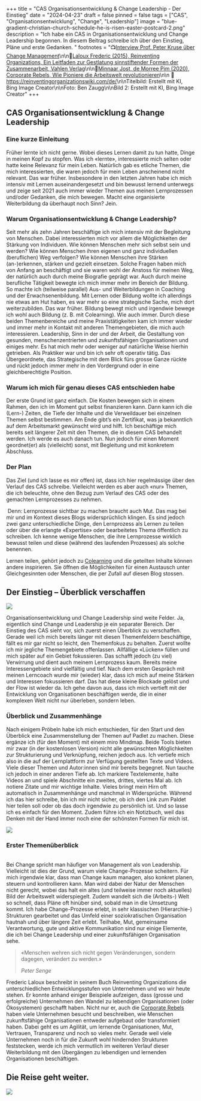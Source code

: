 +++
title = "CAS Organisationsentwicklung & Change Leadership - Der Einstieg"
date = "2024-04-23"
draft = false
pinned = false
tags = ["CAS", "Organisationsentwicklung", "Change", "Leadership"]
image = "blue-gradient-christian-church-schedule-he-is-risen-easter-postcard-2.png"
description = "Ich habe ein CAS in Organisationsentwicklung und Change Leadership begonnen. In diesem Beitrag schreibe ich über den Einstieg, Pläne und erste Gedanken. "
footnotes = "📺[Interview Prof. Peter Kruse über Change Management](https://www.youtube.com/watch?v=FLFyoT7SJFs)\n\n📕[Laloux Frederic (2015), Reinventing Organizations, Ein Leitfaden zur Gestlatung sinnstiftender Formen der Zusammenarbeit, Vahlen Verlag](https://www.exlibris.ch/de/buecher-buch/deutschsprachige-buecher/frederic-laloux/reinventing-organizations/id/9783800649136/)\n\n📕[Minnaar Jost, de Morree Pim (2020), Corporate Rebels, Wie Pioniere die Arbeitswelt revolutionieren](https://www.exlibris.ch/de/buecher-buch/e-books-deutsch/joost-minnaar/corporate-rebels/id/9789083004860/)\n\n 🔗 <https://reinventingorganizationswiki.com/de/>\n\nTitelbild: Erstellt mit KI, Bing Image Creator\n\nFoto: Ben Zaugg\n\nBild 2: Erstellt mit KI, Bing Image Creator"
+++
## CAS Organisationsentwicklung & Change Leadership 

### Eine kurze Einleitung 

Früher lernte ich nicht gerne. Wobei dieses Lernen damit zu tun hatte, Dinge in meinen Kopf zu stopfen. Was ich «lernte», interessierte mich selten oder hatte keine Relevanz für mein Leben. Natürlich gab es etliche Themen, die mich interessierten, die waren jedoch für mein Leben anscheinend nicht relevant. Das war früher. Insbesondere in den letzten Jahren habe ich mich intensiv mit Lernen auseinandergesetzt und bin bewusst lernend unterwegs und zeige seit 2021 auch immer wieder Themen aus meinen Lernprozessen und/oder Gedanken, die mich bewegen. Macht eine organisierte Weiterbildung da überhaupt noch Sinn? Jein. 

### Warum Organisationsentwicklung & Change Leadership?

Seit mehr als zehn Jahren beschäftige ich mich intensiv mit der Begleitung von Menschen. Dabei interessierten mich vor allem die Möglichkeiten der Stärkung von Individuen. Wie können Menschen mehr sich selbst sein und werden? Wie können Menschen ihren eigenen und ganz individuellen (beruflichen) Weg verfolgen? Wie können Menschen ihre Stärken (an-)erkennen, stärken und gezielt einsetzen. Solche Fragen haben mich von Anfang an beschäftigt und sie waren wohl der Anstoss für meinen Weg, der natürlich auch durch meine Biografie geprägt war. Auch durch meine berufliche Tätigkeit bewegte ich mich immer mehr im Bereich der Bildung. So machte ich (teilweise parallel) Aus- und Weiterbildungen in Coaching und der Erwachsenenbildung. Mit Lernen oder Bildung wollte ich allerdings nie etwas am Hut haben, es war mehr so eine strategische Sache, mich dort weiterzubilden. Das war früher. Bildung bewegt mich und irgendwie bewege ich wohl auch Bildung (z. B. mit Colearning). Wie auch immer. Durch diese beiden Themenbereiche und meine Praxistätigkeiten kam ich immer wieder und immer mehr in Kontakt mit anderen Themengebieten, die mich auch interessieren. Leadership, Sinn in der und der Arbeit, die Gestaltung von gesunden, menschenzentrierten und zukunftsfähigen Organisationen und einiges mehr. Es hat mich mehr oder weniger auf natürliche Weise hierhin getrieben. Als Praktiker war und bin ich sehr oft operativ tätig. Das Übergeordnete, das Strategische mit dem Blick fürs grosse Ganze rückte und rückt jedoch immer mehr in den Vordergrund oder in eine gleichberechtigte Position. 

### Warum ich mich für genau dieses CAS entschieden habe

Der erste Grund ist ganz einfach. Die Kosten bewegen sich in einem Rahmen, den ich im Moment gut selbst finanzieren kann. Dann kann ich die (Lern-) Zeiten, die Tiefe der Inhalte und die Verweildauer bei einzelnen Themen selbst bestimmen. Am Ende gibt’s ein Zertifikat, was ja bekanntlich auf dem Arbeitsmarkt gewünscht wird und hilft. Ich beschäftige mich bereits seit längerer Zeit mit den Themen, die in diesem CAS behandelt werden. Ich werde es auch danach tun. Nun jedoch für einen Moment geordnet(er) als (vielleicht) sonst, mit Begleitung und mit konkretem Abschluss. 

### Der Plan

Das Ziel (und ich lasse es mir offen) ist, dass ich hier regelmässige über den Verlauf des CAS schreibe. Vielleicht werden es aber auch «nur» Themen, die ich beleuchte, ohne den Bezug zum Verlauf des CAS oder des gemachten Lernprozesses zu nehmen. 

 Denn: Lernprozesse sichtbar zu machen braucht auch Mut. Das mag bei mir und im Kontext dieses Blogs widersprüchlich klingen. Es sind jedoch zwei ganz unterschiedliche Dinge, den Lernprozess als Lernen zu teilen oder über die erlangte «Expertise» oder bearbeitetes Thema öffentlich zu schreiben. Ich kenne wenige Menschen, die ihre Lernprozesse wirklich bewusst teilen und diese (während des laufenden Prozesses) als solche benennen.

Lernen teilen, gehört jedoch zu [Colearning](https://www.colearning.org) und die geteilten Inhalte können andere inspirieren. Sie öffnen die Möglichkeiten für einen Austausch unter Gleichgesinnten oder Menschen, die per Zufall auf diesen Blog stossen.

## Der Einstieg – Überblick verschaffen

![](blue-gradient-christian-church-schedule-he-is-risen-easter-postcard-3.png)

Organisationsentwicklung und Change Leadership sind weite Felder. Ja, eigentlich sind Change und Leadership je ein separater Bereich. Der Einstieg des CAS sieht vor, sich zuerst einen Überblick zu verschaffen. Gerade weil ich mich bereits länger mit diesen Themenfeldern beschäftige, fällt es mir gar nicht so leicht, den Themenfokus zu behalten. Zuerst wollte ich mir jegliche Themengebiete offenlassen. Allfällige «Lücken» füllen und mich später auf ein Gebiet fokussieren. Das schafft jedoch (zu viel) Verwirrung und dient auch meinem Lernprozess kaum. Bereits meine Interessengebiete sind vielfältig und tief. Nach dem ersten Gespräch mit meinen Lerncoach wurde mir (wieder) klar, dass ich mich auf meine Stärken und Interessen fokussieren darf. Das hat diese kleine Blockade gelöst und der Flow ist wieder da. Ich gehe davon aus, dass ich mich vertieft mit der Entwicklung von Organisationen beschäftigen werde, die in einer komplexen Welt nicht nur überleben, sondern leben. 

### Überblick und Zusammenhänge

Nach einigem Pröbeln habe ich mich entschieden, für den Start und den Überblick eine Zusammenstellung der Themen auf Padlet zu machen. Diese ergänze ich (für den Moment) mit einem miro Mindmap. Beide Tools bieten mir zwar (in der kostenlosen Version) nicht alle gewünschten Möglichkeiten zur Strukturierung und Verknüpfung, reichen jedoch aus. Ich vertiefe mich also in die auf der Lernplattform zur Verfügung gestellten Texte und Videos. Viele dieser Themen und Autor:innen sind mir bereits begegnet. Nun tauche ich jedoch in einer anderen Tiefe ab. Ich markiere Textelemente, halte Videos an und spiele Abschnitte ein zweites, drittes, viertes Mal ab. Ich notiere Zitate und mir wichtige Inhalte. Vieles bringt mein Hirn oft automatisch in Zusammenhänge und manchmal in Widersprüche. Während ich das hier schreibe, bin ich mir nicht sicher, ob ich den Link zum Paldet hier teilen soll oder ob das doch irgendwie zu persönlich ist. Und so lasse ich es einfach für den Moment. Zudem führe ich ein Notizbuch, weil das Denken mit der Hand immer noch eine der schönsten Formen für mich ist. 

![](img_9350.jpg)

### Erster Themenüberblick

\
Bei Change spricht man häufiger von Management als von Leadership. Vielleicht ist dies der Grund, warum viele Change-Prozesse scheitern. Für mich irgendwie klar, dass man Change kaum managen, also konkret planen, steuern und kontrollieren kann. Man wird dabei der Natur der Menschen nicht gerecht, wobei das halt ein altes (und teilweise immer noch aktuelles) Bild der Arbeitswelt widerspiegelt. Zudem wandelt sich die (Arbeits-) Welt so schnell, dass Pläne oft hinüber sind, sobald man in die Umsetzung kommt. Ich habe Change-Prozesse erlebt, in sehr klassischen (Hierarchie-) Strukturen gearbeitet und das Umfeld einer soziokratischen Organisation hautnah und über längere Zeit erlebt. Teilhabe, Mut, gemeinsame Verantwortung, gute und aktive Kommunikation sind nur einige Elemente, die ich bei Change Leadership und einer zukunftsfähigen Organisation sehe. 

> «Menschen wehren sich nicht gegen Veränderungen, sondern dagegen, verändert zu werden.»
>
> *Peter Senge*

Frederic Laloux beschreibt in seinem Buch Reinventing Organizations die unterschiedlichen Entwicklungsstufen von Unternehmen und wo wir heute stehen. Er konnte anhand einiger Beispiele aufzeigen, dass (grosse und erfolgreiche) Unternehmen den Wandel zu lebendigen Organisationen (oder Ökosystemen) geschafft haben. Nicht nur er, auch die [Corporate Rebels](https://www.corporate-rebels.com) haben viele Unternehmen besucht und beschreiben, wie Menschen zukunftsfähige Organisationen entweder aufgebaut oder transformiert haben. Dabei geht es um Agilität, um lernende Organisationen, Mut, Vertrauen, Transparenz und noch so vieles mehr. Gerade weil viele Unternehmen noch in für die Zukunft wohl hindernden Strukturen feststecken, werde ich mich vermutlich im weiteren Verlauf dieser Weiterbildung mit den Übergängen zu lebendigen und lernenden Organisationen beschäftigen. 

## Die Reise geht weiter.

![](bildschirmfoto-2024-04-23-um-13.15.57.png)